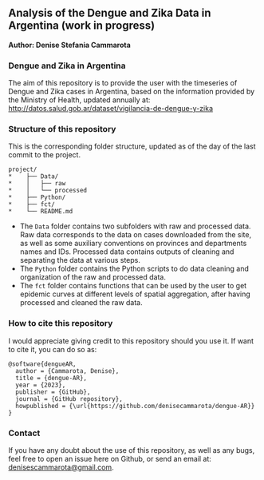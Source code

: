 ## Analysis of the Dengue and Zika Data in Argentina (work in progress)

**Author: Denise Stefania Cammarota**

### Dengue and Zika in Argentina
The aim of this repository is to provide the user with the timeseries of Dengue and Zika cases in Argentina, based on the information provided by the Ministry of Health, updated annually at: http://datos.salud.gob.ar/dataset/vigilancia-de-dengue-y-zika

### Structure of this repository
This is the corresponding folder structure, updated as of the day of the last commit to the project.

```
project/
*    ├── Data/
*    │   ├── raw
*    │   └── processed
*    ├── Python/
*    ├── fct/
*    └── README.md
```

-  The `Data` folder contains two subfolders with raw and processed data. Raw data corresponds to the data on cases downloaded from the site, as well as some auxiliary conventions on provinces and departments names and IDs. Processed data contains outputs of cleaning and separating the data at various steps. 
- The `Python` folder contains the Python scripts to do data cleaning and organization of the raw and processed data.
- The `fct` folder contains functions that can be used by the user to get epidemic curves at different levels of spatial aggregation, after having processed and cleaned the raw data. 


### How to cite this repository
I would appreciate giving credit to this repository should you use it. If want to cite it, you can do so as:

```
@software{dengueAR,
  author = {Cammarota, Denise},
  title = {dengue-AR},
  year = {2023},
  publisher = {GitHub},
  journal = {GitHub repository},
  howpublished = {\url{https://github.com/denisecammarota/dengue-AR}}
}
```

### Contact 
If you have any doubt about the use of this repository, as well as any bugs, feel free to open an issue here on Github, or send an email at: denisescammarota@gmail.com. 
